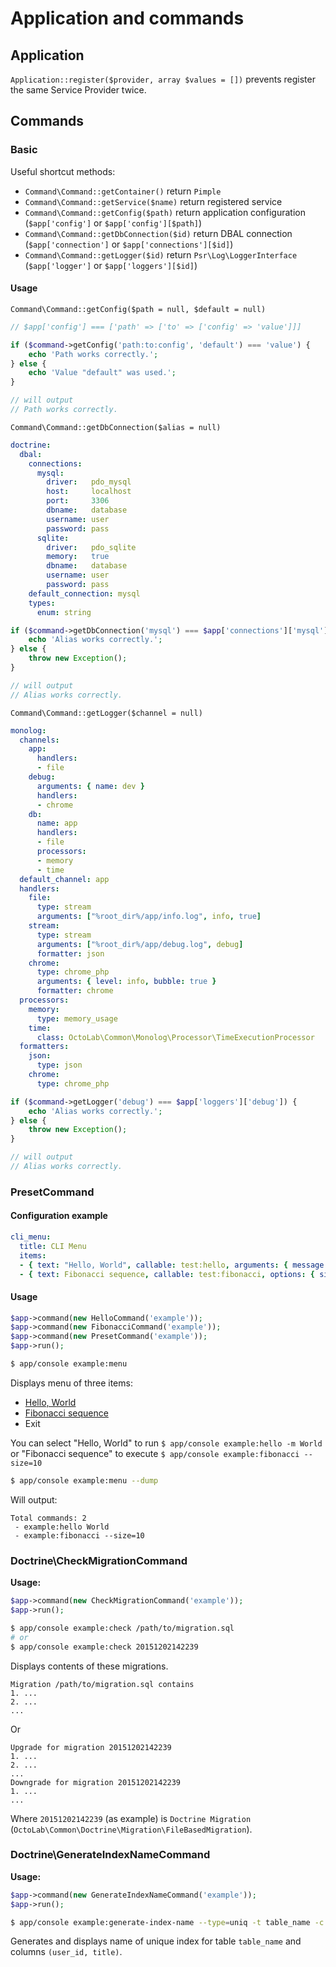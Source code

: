 # Application and commands

## Application

`Application::register($provider, array $values = [])` prevents register the same Service Provider twice.

## Commands

### Basic

Useful shortcut methods:

- `Command\Command::getContainer()` return `Pimple`
- `Command\Command::getService($name)` return registered service
- `Command\Command::getConfig($path)` return application configuration (`$app['config']` or `$app['config'][$path]`)
- `Command\Command::getDbConnection($id)` return DBAL connection (`$app['connection']` or `$app['connections'][$id]`)
- `Command\Command::getLogger($id)` return `Psr\Log\LoggerInterface` (`$app['logger']` or `$app['loggers'][$id]`)

#### Usage

`Command\Command::getConfig($path = null, $default = null)`

```php
// $app['config'] === ['path' => ['to' => ['config' => 'value']]]

if ($command->getConfig('path:to:config', 'default') === 'value') {
    echo 'Path works correctly.';
} else {
    echo 'Value "default" was used.';
}

// will output
// Path works correctly.
```

`Command\Command::getDbConnection($alias = null)`

```yml
doctrine:
  dbal:
    connections:
      mysql:
        driver:   pdo_mysql
        host:     localhost
        port:     3306
        dbname:   database
        username: user
        password: pass
      sqlite:
        driver:   pdo_sqlite
        memory:   true
        dbname:   database
        username: user
        password: pass
    default_connection: mysql
    types:
      enum: string
```

```php
if ($command->getDbConnection('mysql') === $app['connections']['mysql']) {
    echo 'Alias works correctly.';
} else {
    throw new Exception();
}

// will output
// Alias works correctly.
```

`Command\Command::getLogger($channel = null)`

```yml
monolog:
  channels:
    app:
      handlers:
      - file
    debug:
      arguments: { name: dev }
      handlers:
      - chrome
    db:
      name: app
      handlers:
      - file
      processors:
      - memory
      - time
  default_channel: app
  handlers:
    file:
      type: stream
      arguments: ["%root_dir%/app/info.log", info, true]
    stream:
      type: stream
      arguments: ["%root_dir%/app/debug.log", debug]
      formatter: json
    chrome:
      type: chrome_php
      arguments: { level: info, bubble: true }
      formatter: chrome
  processors:
    memory:
      type: memory_usage
    time:
      class: OctoLab\Common\Monolog\Processor\TimeExecutionProcessor
  formatters:
    json:
      type: json
    chrome:
      type: chrome_php
```

```php
if ($command->getLogger('debug') === $app['loggers']['debug']) {
    echo 'Alias works correctly.';
} else {
    throw new Exception();
}

// will output
// Alias works correctly.
```

### PresetCommand

#### Configuration example

```yml
cli_menu:
  title: CLI Menu
  items:
  - { text: "Hello, World", callable: test:hello, arguments: { message: World } }
  - { text: Fibonacci sequence, callable: test:fibonacci, options: { size: 10 } }
```

#### Usage

```php
$app->command(new HelloCommand('example'));
$app->command(new FibonacciCommand('example'));
$app->command(new PresetCommand('example'));
$app->run();
```

```bash
$ app/console example:menu
```

Displays menu of three items:

- [Hello, World](/tests/Command/CliMenu/HelloCommand.php)
- [Fibonacci sequence](/tests/Command/CliMenu/FibonacciCommand.php)
- Exit

You can select "Hello, World" to run `$ app/console example:hello -m World`
or "Fibonacci sequence" to execute `$ app/console example:fibonacci --size=10`

```bash
$ app/console example:menu --dump
```

Will output:

```
Total commands: 2
 - example:hello World
 - example:fibonacci --size=10
```

### Doctrine\CheckMigrationCommand

__Usage:__

```php
$app->command(new CheckMigrationCommand('example'));
$app->run();
```

```bash
$ app/console example:check /path/to/migration.sql
# or
$ app/console example:check 20151202142239
```

Displays contents of these migrations.

```
Migration /path/to/migration.sql contains
1. ...
2. ...
...
```

Or

```
Upgrade for migration 20151202142239
1. ...
2. ...
...
Downgrade for migration 20151202142239
1. ...
...
```

Where `20151202142239` (as example) is `Doctrine Migration` (`OctoLab\Common\Doctrine\Migration\FileBasedMigration`).

### Doctrine\GenerateIndexNameCommand

__Usage:__

```php
$app->command(new GenerateIndexNameCommand('example'));
$app->run();
```

```bash
$ app/console example:generate-index-name --type=uniq -t table_name -c user_id,title
```

Generates and displays name of unique index for table `table_name` and columns `(user_id, title)`.
